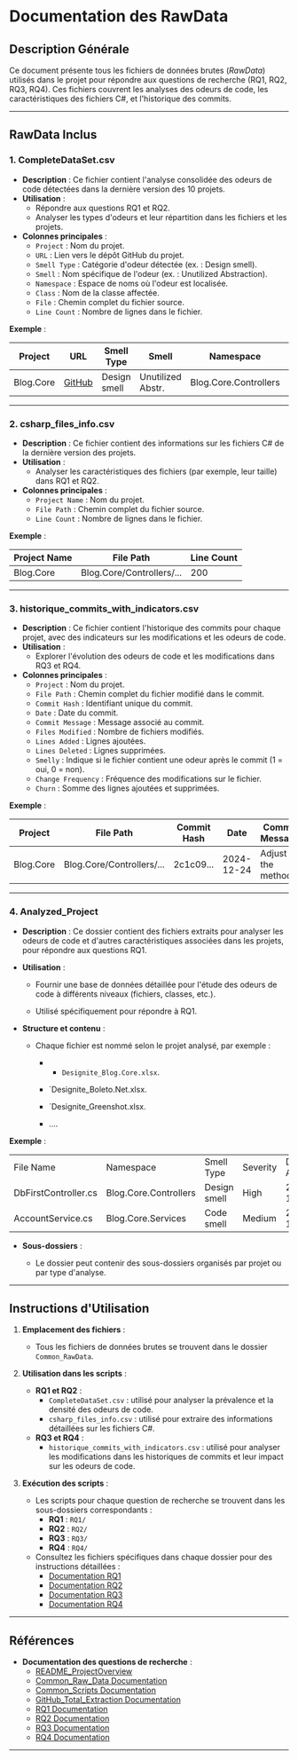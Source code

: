 # Documentation des RawData

## Description Générale
Ce document présente tous les fichiers de données brutes (*RawData*) utilisés dans le projet pour répondre aux questions de recherche (RQ1, RQ2, RQ3, RQ4). Ces fichiers couvrent les analyses des odeurs de code, les caractéristiques des fichiers C#, et l'historique des commits.

---

## RawData Inclus

### 1. CompleteDataSet.csv
- **Description** : Ce fichier contient l'analyse consolidée des odeurs de code détectées dans la dernière version des 10 projets.
- **Utilisation** :
  - Répondre aux questions RQ1 et RQ2.
  - Analyser les types d'odeurs et leur répartition dans les fichiers et les projets.
- **Colonnes principales** :
  - `Project` : Nom du projet.
  - `URL` : Lien vers le dépôt GitHub du projet.
  - `Smell Type` : Catégorie d'odeur détectée (ex. : Design smell).
  - `Smell` : Nom spécifique de l'odeur (ex. : Unutilized Abstraction).
  - `Namespace` : Espace de noms où l'odeur est localisée.
  - `Class` : Nom de la classe affectée.
  - `File` : Chemin complet du fichier source.
  - `Line Count` : Nombre de lignes dans le fichier.

**Exemple** :

| Project   | URL                                  | Smell Type    | Smell               | Namespace               | Class               | File               | Line Count |
|-----------|--------------------------------------|---------------|---------------------|-------------------------|---------------------|--------------------|------------|
| Blog.Core | [GitHub](https://github.com/...)     | Design smell  | Unutilized Abstr.   | Blog.Core.Controllers  | DbFirstController   | C:\path...         | 179        |


---

### 2. csharp_files_info.csv
- **Description** : Ce fichier contient des informations sur les fichiers C# de la dernière version des projets.
- **Utilisation** :
  - Analyser les caractéristiques des fichiers (par exemple, leur taille) dans RQ1 et RQ2.
- **Colonnes principales** :
  - `Project Name` : Nom du projet.
  - `File Path` : Chemin complet du fichier source.
  - `Line Count` : Nombre de lignes dans le fichier.

**Exemple** :

| Project Name | File Path                 | Line Count |
|--------------|---------------------------|------------|
| Blog.Core    | Blog.Core/Controllers/... | 200        |

---

### 3. historique_commits_with_indicators.csv
- **Description** : Ce fichier contient l'historique des commits pour chaque projet, avec des indicateurs sur les modifications et les odeurs de code.
- **Utilisation** :
  - Explorer l'évolution des odeurs de code et les modifications dans RQ3 et RQ4.
- **Colonnes principales** :
  - `Project` : Nom du projet.
  - `File Path` : Chemin complet du fichier modifié dans le commit.
  - `Commit Hash` : Identifiant unique du commit.
  - `Date` : Date du commit.
  - `Commit Message` : Message associé au commit.
  - `Files Modified` : Nombre de fichiers modifiés.
  - `Lines Added` : Lignes ajoutées.
  - `Lines Deleted` : Lignes supprimées.
  - `Smelly` : Indique si le fichier contient une odeur après le commit (1 = oui, 0 = non).
  - `Change Frequency` : Fréquence des modifications sur le fichier.
  - `Churn` : Somme des lignes ajoutées et supprimées.

**Exemple** :

| Project   | File Path                 | Commit Hash | Date       | Commit Message    | Files Modified | Lines Added | Lines Deleted |
| --------- | ------------------------- | ----------- | ---------- | ----------------- | -------------- | ----------- | ------------- |
| Blog.Core | Blog.Core/Controllers/... | 2c1c09...   | 2024-12-24 | Adjust the method | 10             | 65          | 1             |

---
### 4. Analyzed_Project

- **Description** : Ce dossier contient des fichiers extraits pour analyser les odeurs de code et d'autres caractéristiques associées dans les projets, pour répondre aux questions RQ1.
    
- **Utilisation** :
    
    - Fournir une base de données détaillée pour l'étude des odeurs de code à différents niveaux (fichiers, classes, etc.).
        
    - Utilisé spécifiquement pour répondre à RQ1.
        
- **Structure et contenu** :
    
    - Chaque fichier est nommé selon le projet analysé, par exemple  :
        
        - - `Designite_Blog.Core.xlsx`.
            
        - `Designite_Boleto.Net.xlsx.
            
        - `Designite_Greenshot.xlsx.
            
        - ....
            


**Exemple** :

|   |   |   |   |   |   |
|---|---|---|---|---|---|
|File Name|Namespace|Smell Type|Severity|Date Analyzed|Smell Count|
|DbFirstController.cs|Blog.Core.Controllers|Design smell|High|2024-12-22|3|
|AccountService.cs|Blog.Core.Services|Code smell|Medium|2024-12-22|2|

- **Sous-dossiers** :
    
    - Le dossier peut contenir des sous-dossiers organisés par projet ou par type d'analyse.
---

## Instructions d'Utilisation

1. **Emplacement des fichiers** :
   - Tous les fichiers de données brutes se trouvent dans le dossier `Common_RawData`.

2. **Utilisation dans les scripts** :
   - **RQ1 et RQ2** :
     - `CompleteDataSet.csv` : utilisé pour analyser la prévalence et la densité des odeurs de code.
     - `csharp_files_info.csv` : utilisé pour extraire des informations détaillées sur les fichiers C#.
   - **RQ3 et RQ4** :
     - `historique_commits_with_indicators.csv` : utilisé pour analyser les modifications dans les historiques de commits et leur impact sur les odeurs de code.

3. **Exécution des scripts** :
   - Les scripts pour chaque question de recherche se trouvent dans les sous-dossiers correspondants :
     - **RQ1** : `RQ1/`
     - **RQ2** : `RQ2/`
     - **RQ3** : `RQ3/`
     - **RQ4** : `RQ4/`
   - Consultez les fichiers spécifiques dans chaque dossier pour des instructions détaillées :
     - [Documentation RQ1](../RQ1/README_RQ1.md)
     - [Documentation RQ2](../RQ2/README_RQ2.md)
     - [Documentation RQ3](../RQ3/README_RQ3.md)
     - [Documentation RQ4](../RQ4/README_RQ4.md)

---

## Références
- **Documentation des questions de recherche** :
  - [README_ProjectOverview](./README_ProjectOverview.md)
  - [Common_Raw_Data Documentation](./Common_Raw_Data/README_CommonRawData)
  - [Common_Scripts Documentation](./Common_Scripts/README_CommonScripts)
  - [GitHub_Total_Extraction Documentation](./GitHub_Total_Extraction/README_GitHub_Total_Extraction.md)
  - [RQ1 Documentation](./RQ1/README_RQ1.md)
  - [RQ2 Documentation](./RQ2/README_RQ2.md)
  - [RQ3 Documentation](./RQ3/README_RQ3.md)
  - [RQ4 Documentation](./RQ4/README_RQ4.md)

---
